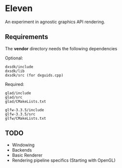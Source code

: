 # Eleven

An experiment in agnostic graphics API rendering.

## Requirements

The **vendor** directory needs the following dependencies

Optional:

    dxsdk/include
    dxsdk/lib
    dxsdk/src (for dxguids.cpp)

Required:

    glad/include
    glad/src
    glad/CMakeLists.txt

    glfw-3.3.5/include
    glfw-3.3.5/src
    glfw/CMakeLists.txt

## TODO

* Windowing 
* Backends
* Basic Renderer
* Rendering pipeline specifics (Starting with OpenGL)